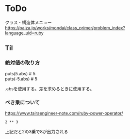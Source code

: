 # ToDo
クラス・構造体メニュー
<br>
https://paiza.jp/works/mondai/class_primer/problem_index?language_uid=ruby

## Til
### 絶対値の取り方
puts(5.abs)    # 5<br>
puts(-5.abs)   # 5

.absを使用する。差を求めるときに使用する。

### べき乗について
https://www.tairaengineer-note.com/ruby-power-operator/
```
2 ** 3
```
上記だと2の3乗で8が出力される